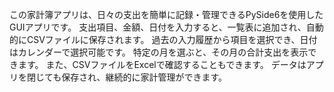 この家計簿アプリは、日々の支出を簡単に記録・管理できるPySide6を使用したGUIアプリです。
支出項目、金額、日付を入力すると、一覧表に追加され、自動的にCSVファイルに保存されます。
過去の入力履歴から項目を選択でき、日付はカレンダーで選択可能です。
特定の月を選ぶと、その月の合計支出を表示できます。
また、CSVファイルをExcelで確認することもできます。
データはアプリを閉じても保存され、継続的に家計管理ができます。
